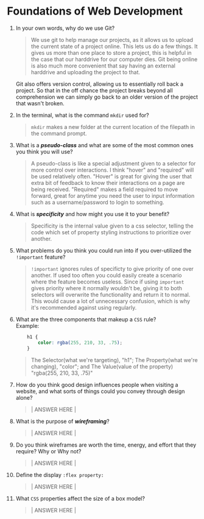 # Foundations of Web Development
01. In your own words, why do we use Git?
    > We use git to help manage our projects, as it allows us to upload the current state of a project online. This lets us do a few things. It gives us more than one place to store a project, this is helpful in the case that our harddrive for our computer dies. Git being online is also much more convenient that say having an external harddrive and uploading the project to that. 
    
    Git also offers version control, allowing us to essentially roll back a project. So that in the off chance the project breaks beyond all comprehension we can simply go back to an older version of the project that wasn't broken.

02. In the terminal, what is the command `mkdir` used for?
    > `mkdir` makes a new folder at the current location of the filepath in the command prompt.

03. What is a ***pseudo-class*** and what are some of the most common ones you think you will use?
    > A pseudo-class is like a special adjustment given to a selector for more control over interactions. I think "hover" and "required" will be used relatively often. "Hover" is great for giving the user that extra bit of feedback to know their interactions on a page are being received. "Required" makes a field required to move forward, great for anytime you need the user to input information such as a username/password to login to something.

04. What is ***specificity*** and how might you use it to your benefit?
    > Specificity is the internal value given to a css selector, telling the code which set of property styling instructions to prioritize over another.

05. What problems do you think you could run into if you over-utilized the `!important` feature?
    >  `!important` ignores rules of specificty to give priority of one over another. If used too often you could easily create a scenario where the feature becomes useless. Since if using `important` gives priority where it normally wouldn't be, giving it to both selectors will overwrite the functionality and return it to normal. This would cause a lot of unnecessary confusion, which is why it's recommended against using regularly.

06. What are the three components that makeup a `CSS` rule? <br> Example:

    ```css
        h1 {
            color: rgba(255, 210, 33, .75);
        }
    ```

    > The Selector(what we're targeting), "h1"; The Property(what we're changing), "color"; and The Value(value of the property) "rgba(255, 210, 33, .75)"

07. How do you think good design influences people when visiting a website, and what sorts of things could you convey through design alone?
    > | ANSWER HERE |

08. What is the purpose of ***wireframing***?
    > | ANSWER HERE |

09. Do you think wireframes are worth the time, energy, and effort that they require? Why or Why not?
    > | ANSWER HERE |

10. Define the display `:flex property:`
    > | ANSWER HERE |

11. What `CSS` properties affect the size of a box model?
    > | ANSWER HERE |
